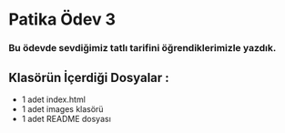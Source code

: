 # Patika Ödev 3

### Bu ödevde sevdiğimiz tatlı tarifini öğrendiklerimizle yazdık.

## Klasörün İçerdiği Dosyalar :
* 1 adet index.html
* 1 adet images klasörü
* 1 adet README dosyası

